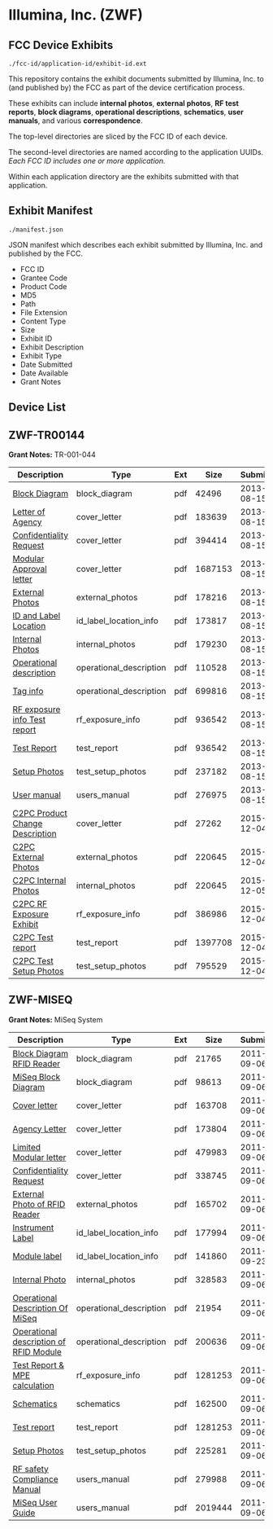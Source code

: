 # Illumina, Inc. (ZWF)
## FCC Device Exhibits

```
./fcc-id/application-id/exhibit-id.ext
```

This repository contains the exhibit documents submitted by Illumina, Inc. to (and published by) the FCC as part of the device certification process.

These exhibits can include **internal photos**, **external photos**, **RF test reports**, **block diagrams**, **operational descriptions**, **schematics**, **user manuals**, and various **correspondence**.

The top-level directories are sliced by the FCC ID of each device.

The second-level directories are named according to the application UUIDs. *Each FCC ID includes one or more application.*

Within each application directory are the exhibits submitted with that application. 

## Exhibit Manifest

```
./manifest.json
```

JSON manifest which describes each exhibit submitted by Illumina, Inc. and published by the FCC.

- FCC ID
- Grantee Code
- Product Code
- MD5
- Path
- File Extension
- Content Type
- Size
- Exhibit ID
- Exhibit Description
- Exhibit Type
- Date Submitted
- Date Available
- Grant Notes

## Device List
## ZWF-TR00144
**Grant Notes:** TR-001-044

| Description | Type | Ext | Size | Submitted | Available |
| ----------- | ---- | --- | ---- | --------- | --------- |
| [Block Diagram](ZWF-TR00144/9145451ec10960f15381ddc68b5cf21b/2043348.pdf) | block_diagram | pdf | 42496 | 2013-08-15 | 2014-02-11 |
| [Letter of Agency](ZWF-TR00144/9145451ec10960f15381ddc68b5cf21b/2043349.pdf) | cover_letter | pdf | 183639 | 2013-08-15 | 2013-08-17 |
| [Confidentiality Request](ZWF-TR00144/9145451ec10960f15381ddc68b5cf21b/2043350.pdf) | cover_letter | pdf | 394414 | 2013-08-15 | 2013-08-17 |
| [Modular Approval letter](ZWF-TR00144/9145451ec10960f15381ddc68b5cf21b/2043351.pdf) | cover_letter | pdf | 1687153 | 2013-08-15 | 2013-08-17 |
| [External Photos](ZWF-TR00144/9145451ec10960f15381ddc68b5cf21b/2043353.pdf) | external_photos | pdf | 178216 | 2013-08-15 | 2013-08-17 |
| [ID and Label Location](ZWF-TR00144/9145451ec10960f15381ddc68b5cf21b/2043354.pdf) | id_label_location_info | pdf | 173817 | 2013-08-15 | 2013-08-17 |
| [Internal Photos](ZWF-TR00144/9145451ec10960f15381ddc68b5cf21b/2043356.pdf) | internal_photos | pdf | 179230 | 2013-08-15 | 2014-02-11 |
| [Operational description](ZWF-TR00144/9145451ec10960f15381ddc68b5cf21b/2043357.pdf) | operational_description | pdf | 110528 | 2013-08-15 | 2013-08-17 |
| [ Tag info](ZWF-TR00144/9145451ec10960f15381ddc68b5cf21b/2043362.pdf) | operational_description | pdf | 699816 | 2013-08-15 | 2013-08-17 |
| [ RF  exposure info Test report](ZWF-TR00144/9145451ec10960f15381ddc68b5cf21b/2043355.pdf) | rf_exposure_info | pdf | 936542 | 2013-08-15 | 2013-08-17 |
| [Test Report](ZWF-TR00144/9145451ec10960f15381ddc68b5cf21b/2043355.pdf) | test_report | pdf | 936542 | 2013-08-15 | 2013-08-17 |
| [ Setup Photos](ZWF-TR00144/9145451ec10960f15381ddc68b5cf21b/2043360.pdf) | test_setup_photos | pdf | 237182 | 2013-08-15 | 2013-08-17 |
| [User manual](ZWF-TR00144/9145451ec10960f15381ddc68b5cf21b/2043361.pdf) | users_manual | pdf | 276975 | 2013-08-15 | 2014-02-11 |
| [C2PC Product Change Description](ZWF-TR00144/c91fc91176743d78cd417c6fe30b9144/2830909.pdf) | cover_letter | pdf | 27262 | 2015-12-04 | 2015-12-05 |
| [C2PC External Photos](ZWF-TR00144/c91fc91176743d78cd417c6fe30b9144/2830912.pdf) | external_photos | pdf | 220645 | 2015-12-04 | 2015-12-05 |
| [C2PC Internal Photos](ZWF-TR00144/c91fc91176743d78cd417c6fe30b9144/2831151.pdf) | internal_photos | pdf | 220645 | 2015-12-05 | 2015-12-05 |
| [C2PC RF Exposure Exhibit](ZWF-TR00144/c91fc91176743d78cd417c6fe30b9144/2830913.pdf) | rf_exposure_info | pdf | 386986 | 2015-12-04 | 2015-12-05 |
| [C2PC Test report](ZWF-TR00144/c91fc91176743d78cd417c6fe30b9144/2830910.pdf) | test_report | pdf | 1397708 | 2015-12-04 | 2015-12-05 |
| [C2PC Test Setup Photos](ZWF-TR00144/c91fc91176743d78cd417c6fe30b9144/2830911.pdf) | test_setup_photos | pdf | 795529 | 2015-12-04 | 2015-12-05 |
## ZWF-MISEQ
**Grant Notes:** MiSeq System

| Description | Type | Ext | Size | Submitted | Available |
| ----------- | ---- | --- | ---- | --------- | --------- |
| [ Block Diagram RFID Reader](ZWF-MISEQ/561f44ca1c8bfc82023f368171db7bf6/1536934.pdf) | block_diagram | pdf | 21765 | 2011-09-06 | 2012-03-02 |
| [ MiSeq  Block Diagram](ZWF-MISEQ/561f44ca1c8bfc82023f368171db7bf6/1536935.pdf) | block_diagram | pdf | 98613 | 2011-09-06 | 2012-03-02 |
| [Cover letter](ZWF-MISEQ/561f44ca1c8bfc82023f368171db7bf6/1536930.pdf) | cover_letter | pdf | 163708 | 2011-09-06 | 2011-09-06 |
| [Agency Letter](ZWF-MISEQ/561f44ca1c8bfc82023f368171db7bf6/1536931.pdf) | cover_letter | pdf | 173804 | 2011-09-06 | 2011-09-06 |
| [ Limited Modular  letter](ZWF-MISEQ/561f44ca1c8bfc82023f368171db7bf6/1536932.pdf) | cover_letter | pdf | 479983 | 2011-09-06 | 2011-09-06 |
| [Confidentiality Request](ZWF-MISEQ/561f44ca1c8bfc82023f368171db7bf6/1536933.pdf) | cover_letter | pdf | 338745 | 2011-09-06 | 2011-09-06 |
| [External Photo of RFID Reader](ZWF-MISEQ/561f44ca1c8bfc82023f368171db7bf6/1536936.pdf) | external_photos | pdf | 165702 | 2011-09-06 | 2011-09-06 |
| [ Instrument  Label](ZWF-MISEQ/561f44ca1c8bfc82023f368171db7bf6/1536939.pdf) | id_label_location_info | pdf | 177994 | 2011-09-06 | 2011-09-06 |
| [ Module label](ZWF-MISEQ/561f44ca1c8bfc82023f368171db7bf6/1547643.pdf) | id_label_location_info | pdf | 141860 | 2011-09-23 | 2011-09-06 |
| [Internal Photo](ZWF-MISEQ/561f44ca1c8bfc82023f368171db7bf6/1536937.pdf) | internal_photos | pdf | 328583 | 2011-09-06 | 2012-03-02 |
| [ Operational Description Of  MiSeq](ZWF-MISEQ/561f44ca1c8bfc82023f368171db7bf6/1536940.pdf) | operational_description | pdf | 21954 | 2011-09-06 | 2011-09-06 |
| [Operational description of  RFID Module](ZWF-MISEQ/561f44ca1c8bfc82023f368171db7bf6/1536941.pdf) | operational_description | pdf | 200636 | 2011-09-06 | 2011-09-06 |
| [ Test Report & MPE calculation](ZWF-MISEQ/561f44ca1c8bfc82023f368171db7bf6/1537080.pdf) | rf_exposure_info | pdf | 1281253 | 2011-09-06 | 2011-09-06 |
| [ Schematics](ZWF-MISEQ/561f44ca1c8bfc82023f368171db7bf6/1536957.pdf) | schematics | pdf | 162500 | 2011-09-06 | 2012-03-02 |
| [Test report](ZWF-MISEQ/561f44ca1c8bfc82023f368171db7bf6/1537080.pdf) | test_report | pdf | 1281253 | 2011-09-06 | 2011-09-06 |
| [ Setup Photos](ZWF-MISEQ/561f44ca1c8bfc82023f368171db7bf6/1536961.pdf) | test_setup_photos | pdf | 225281 | 2011-09-06 | 2011-09-06 |
| [ RF safety Compliance Manual](ZWF-MISEQ/561f44ca1c8bfc82023f368171db7bf6/1536959.pdf) | users_manual | pdf | 279988 | 2011-09-06 | 2011-09-06 |
| [MiSeq User Guide](ZWF-MISEQ/561f44ca1c8bfc82023f368171db7bf6/1536960.pdf) | users_manual | pdf | 2019444 | 2011-09-06 | 2012-03-02 |
